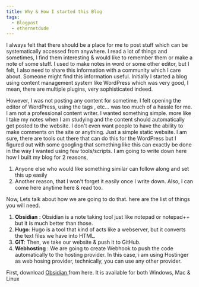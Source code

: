 ```yaml
---
title: Why & How I started this Blog
tags:
  - Blogpost
  - ethernetdude
---
```

I always felt that there should be a place for me to post stuff which can be systematically accessed from anywhere.  I read a lot of things and  sometimes, I find them interesting & would like to remember them or make a note of some stuff. I used to make notes in word or some other editor, but I felt, I also need to share this information with a community which I care about. Someone might find this information useful. Initially I started a blog using content management system like WordPress which was very good, I mean, there are multiple plugins, very sophisticated indeed. 

However, I was not posting any content for sometime. I felt opening the editor of WordPress, using the tags , etc... was too much of a hassle for me. I am not a professional content writer. I wanted something simple. more  like I take my notes when I am studying and the content should automatically get posted to the website. I don't even want people to have the ability to make comments on the site or anything. Just a simple static website. I am sure, there are tools out there that can do this for the WordPress but I figured out with some googling that something like this can exactly be done in the way I wanted using few tools/scripts. I am going to write down here how I built my blog for 2 reasons, 

1. Anyone else who would like something similar can follow along and set this up easily
2. Another reason, that I won't forget it easily once I write down. Also, I can come here anytime here & read too.

Now, Lets talk about how we are going to do that. here are the list of things you will need.

1. **Obsidian** : Obsidian is a note taking tool just like notepad or notepad++ but it is much better than those.
2. **Hugo**: Hugo is a tool that kind of acts like a webserver, but it converts the text files we have into HTML. 
3. **GIT**: Then, we take our website & push it to GitHub.
4. **Webhosting** : We are going to create Webhook to push the code automatically to the hosting provider. In this case, i am using Hostinger as web hosing provider, technically, you can use any other provider. 

First, download [Obsidian ](https://obsidian.md/download)from here. It is available for both Windows, Mac & Linux


